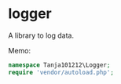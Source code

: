 # logger

A library to log data.

Memo:

````php
namespace Tanja101212\Logger;
require 'vendor/autoload.php';
````

